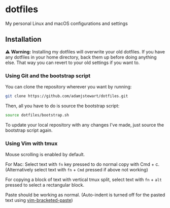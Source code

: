 # dotfiles

My personal Linux and macOS configurations and settings


## Installation

:warning: **Warning:** Installing my dotfiles will overwrite your old dotfiles. If you have any dotfiles in your home directory, back them up before doing anything else. That way you can revert to your old settings if you want to.


### Using Git and the bootstrap script

You can clone the repository wherever you want by running:

```bash
git clone https://github.com/adamjstewart/dotfiles.git
```

Then, all you have to do is source the bootstrap script:

```bash
source dotfiles/bootstrap.sh
```

To update your local repository with any changes I've made, just source the bootstrap script again.


### Using Vim with tmux

Mouse scrolling is enabled by default.

For Mac:
  Select text with `fn` key pressed to do normal copy with Cmd + c.
  (Alternatively select text with `fn` + `Cmd` pressed if above not working)

  For copying a block of text with vertical tmux split, select text with
  `fn` + `alt` pressed to select a rectangular block.

  Paste should be working as normal. (Auto-indent is turned off for the pasted text
  using [vim-bracketed-paste](https://github.com/ConradIrwin/vim-bracketed-paste))
